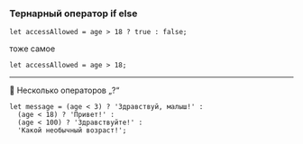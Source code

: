 ### Тернарный оператор if else

`let accessAllowed = age > 18 ? true : false;`

тоже самое

`let accessAllowed = age > 18;`

---

🔴 Несколько операторов „?“

```
let message = (age < 3) ? 'Здравствуй, малыш!' :
  (age < 18) ? 'Привет!' :
  (age < 100) ? 'Здравствуйте!' :
  'Какой необычный возраст!';
```
